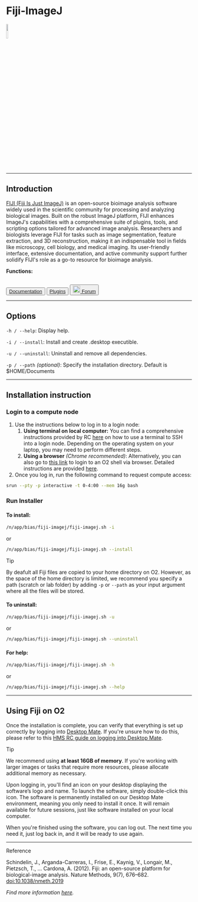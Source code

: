 # Fiji-ImageJ

<div>
    <p float="left">
        <a href="https://fiji.sc" target="_blank">
            <img src="../_static/assets/logos/fiji.png" width="10%" />
        </a>
    </p>
</div>

---
## Introduction
<a href="https://fiji.sc" target="_blank">FIJI (Fiji Is Just ImageJ)</a> is an open-source bioimage analysis software widely used in the scientific community for processing and analyzing biological images. Built on the robust ImageJ platform, FIJI enhances ImageJ's capabilities with a comprehensive suite of plugins, tools, and scripting options tailored for advanced image analysis. Researchers and biologists leverage FIJI for tasks such as image segmentation, feature extraction, and 3D reconstruction, making it an indispensable tool in fields like microscopy, cell biology, and medical imaging. Its user-friendly interface, extensive documentation, and active community support further solidify FIJI's role as a go-to resource for bioimage analysis.

**Functions:**
```{tags} data-viewer, image-processing, segmentation, feature-extraction, object-tracking, image-annotation
```

<!-- .. tags::
   :tags: 2D viewer
   :tags: 3D viewer
   :tags: image processing -->

<button class="custom-button">
  <a href="https://imagej.net/ij/docs/index.html" target="_blank"><i class="fas fa-book"></i>   Documentation </a>
</button>
<button class="custom-button">
  <a href="https://imagej.net/plugins/" target="_blank"><i class="fas fa-puzzle-piece"></i>   Plugins </a>
</button>
<button class="custom-button">
  <a href="https://forum.image.sc/tag/fiji" target="_blank"><img src="../_static/assets/logos/forum_w.png" width="20px"/>   Forum </a>
</button>



---
## Options
```-h / --help```: Display help.

```-i / --install```: Install and create .desktop executible.

```-u / --uninstall```: Uninstall and remove all dependencies.

```-p / --path``` *(optional)*: Specify the installation directory. Default is $HOME/Documents

---
## Installation instruction
### Login to a compute node
1. Use the instructions below to log in to a login node:
    1. **Using terminal on local computer:** You can find a comprehensive instructions provided by RC [here](https://harvardmed.atlassian.net/wiki/spaces/O2/pages/1601700123/How+to+login+to+O2) on how to use a terminal to SSH into a login node. Depending on the operating system on your laptop, you may need to perform different steps.
    2. **Using a browser** *(Chrome recommended)*: Alternatively, you can also go to [this link](https://o2portal.rc.hms.harvard.edu/pun/sys/shell/ssh/o2.hms.harvard.edu) to login to an O2 shell via browser. Detailed instructions are provided [here](https://harvardmed.atlassian.net/wiki/spaces/O2/pages/2234581082/Open+an+O2+command+line+terminal).
2. Once you log in, run the following command to request compute access:

```bash
srun --pty -p interactive -t 0-4:00 --mem 16g bash
```

### Run Installer
#### To **install**:
```bash
/n/app/bias/fiji-imagej/fiji-imagej.sh -i
``` 
or
```bash
/n/app/bias/fiji-imagej/fiji-imagej.sh --install
```
<div class="admonition tip">
  <p class="admonition-title">Tip</p>
  <p>By deafult all Fiji files are copied to your home directory on O2. However, as the space of the home directory is limited, we recommend you specify a path (scratch or lab folder) by adding <code>-p</code> or <code>--path</code> as your input argument where all the files will be stored.</p>
</div>

#### To **uninstall**:
```bash
/n/app/bias/fiji-imagej/fiji-imagej.sh -u
```
or
```bash
/n/app/bias/fiji-imagej/fiji-imagej.sh --uninstall
```

#### For **help**:
```bash
/n/app/bias/fiji-imagej/fiji-imagej.sh -h
```
or
```bash
/n/app/bias/fiji-imagej/fiji-imagej.sh --help
```

---
## Using Fiji on O2
Once the installation is complete, you can verify that everything is set up correctly by logging into [Desktop Mate](https://o2portal.rc.hms.harvard.edu/pun/sys/dashboard/batch_connect/sys/RC_desktop_mate/session_contexts/new). If you're unsure how to do this, please refer to this [HMS RC guide on logging into Desktop Mate](https://harvardmed.atlassian.net/wiki/spaces/O2/pages/2235006977/How+to+use+HMS+RC+Desktop+App).

<div class="admonition tip">
  <p class="admonition-title">Tip</p>
  <p>We recommend using <strong>at least 16GB of memory</strong>. If you're working with larger images or tasks that require more resources, please allocate additional memory as necessary.</p>
</div>

Upon logging in, you'll find an icon on your desktop displaying the software’s logo and name. To launch the software, simply double-click this icon. The software is permanently installed on our Desktop Mate environment, meaning you only need to install it once. It will remain available for future sessions, just like software installed on your local computer.

When you're finished using the software, you can log out. The next time you need it, just log back in, and it will be ready to use again.

---
<div class="admonition note">
  <p class="admonition-title">Reference</p>
  <p>Schindelin, J., Arganda-Carreras, I., Frise, E., Kaynig, V., Longair, M., Pietzsch, T., … Cardona, A. (2012). Fiji: an open-source platform for biological-image analysis. Nature Methods, 9(7), 676–682. <a href="https://doi.org/10.1038/nmeth.2019" target="_blank">doi:10.1038/nmeth.2019</a></p>
  <p><i>Find more information <a href="https://imagej.net/contribute/citing" target="_blank">here</a>.</i></p>
</div>